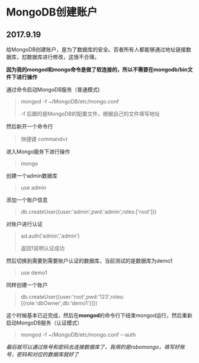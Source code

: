 ﻿# MongoDB创建账户

## 2017.9.19

给MongoDB创建账户，是为了数据库的安全。否者所有人都能够通过地址链接数据库，怼数据库进行修改，这很不合理。

**因为我的mongod和mongo命令是做了软连接的，所以不需要在mongodb/bin文件下进行操作**

通过命令启动MongoDB服务（普通模式)
>mongod -f ~/MongoDB/etc/mongo.conf
>
>-f 后跟的是MongoDB的配置文件，根据自己的文件填写地址


然后新开一个命令行
>快捷键 command+t

进入Mongo服务下进行操作
>mongo

创建一个admin数据库
>use admin

添加一个账户信息
>db.createUser({user:'admin',pwd:'admin',roles:['root']})

对账户进行认证
>ad.auth('admin','admin')
>
>返回1说明认证成功

然后切换到需要到需要账户认证的数据库，当前测试的是数据库为demo1
>use demo1

同样创建一个账户
>db.createUser({user:'root',pwd:'123',roles:[{role:'dbOwner',db:'demo1'}]})

这个时候基本已近完成，然后在**mongod**的命令行下结束mongod运行，然后重新启动MongoDB服务（认证模式）
>mongod -f ~/MongoDB/etc/mongo.conf --auth

_最后就可以通过账号和密码去连接数据库了，我用的是robomongo，填写好账号，密码和对应的数据库就好了_
